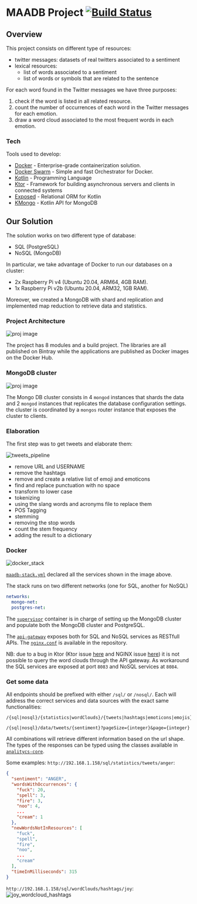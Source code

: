 # MAADB Project [![Build Status](https://travis-ci.org/lamba92/maadb-project.svg?branch=master)](https://travis-ci.org/lamba92/maadb-project)

## Overview
This project consists on different type of resources:
- twitter messages: datasets of real twitters associated to a sentiment
- lexical resources:
    - list of words associated to a sentiment
    - list of words or symbols that are related to the sentence

For each word found in the Twitter messages we have three purposes: 
1. check if the word is listed in all related resource.
2. count the number of occurrences of each word in the Twitter messages for each emotion.
3. draw a word cloud associated to the most frequent words in each emotion.

### Tech
Tools used to develop:

* [Docker] - Enterprise-grade containerization solution.
* [Docker Swarm] - Simple and fast Orchestrator for Docker.
* [Kotlin] - Programming Language
* [Ktor] - Framework for building asynchronous servers and clients in connected systems
* [Exposed] - Relational ORM for Kotlin
* [KMongo] - Kotlin API for MongoDB

## Our Solution

The solution works on two different type of database:

- SQL (PostgreSQL)
- NoSQL (MongoDB)

In particular, we take advantage of Docker to run our databases on a cluster:
 - 2x Raspberry Pi v4 (Ubuntu 20.04, ARM64, 4GB RAM).
 - 1x Raspberry Pi v2b (Ubuntu 20.04, ARM32, 1GB RAM).
 
Moreover, we created a MongoDB with shard and replication and implemented map reduction to retrieve data and statistics.

### Project Architecture

![proj image](assets/architettura-librerie-maadb.png)

The project has 8 modules and a build project. The libraries are all published on Bintray while the applications are 
published as Docker images on the Docker Hub.

### MongoDB cluster

![proj image](assets/mongo-cluster.png)

The Mongo DB cluster consists in 4 `mongod` instances that shards the data and 2 `mongod` instances that replicates 
the database configuration settings. the cluster is coordinated by a `mongos` router instance that exposes the cluster 
to clients.

### Elaboration
The first step was to get tweets and elaborate them:

![tweets_pipeline](assets/tweet-elaboration-pipeline.png)

- remove URL and USERNAME
- remove the hashtags
- remove and create a relative list of emoji and emoticons
- find and replace punctuation with no space
- transform to lower case
- tokenizing
- using the slang words and acronyms file to replace them
- POS Tagging
- stemming
- removing the stop words
- count the stem frequency
- adding the result to a dictionary

### Docker

![docker_stack](assets/raspi-stack.png)

[`maadb-stack.yml`](maadb-stack.yml) declared all the services shown in the image above. 

The stack runs on two different networks (one for SQL, another for NoSQL)
```yml
networks:
  mongo-net:
  postgres-net:
```
The [`supervisor`](maadb-stack.yml#L74-L105) container is in charge of setting up the MongoDB cluster and populate both the MongoDB cluster and PostgreSQL. 

The [`api-gateway`](maadb-stack.yml#L203-L220) exposes both for SQL and NoSQL services as RESTfull APIs. The [`nginx.conf`](nginx.conf) is available in the repository.

NB: due to a bug in Ktor (Ktor issue [here](https://github.com/ktorio/ktor/issues/1933) and NGINX issue [here](https://trac.nginx.org/nginx/ticket/2000)) it is not possible to query the word clouds through the API gateway. As workaround the SQL services are exposed at port `8083` and NoSQL services at `8084`.

### Get some data

All endpoints should be prefixed with either `/sql/` or `/nosql/`. Each will address the correct services and data sources with the exact same functionalities:

```
/{sql|nosql}/{statistics|wordClouds}/{tweets|hashtags|emoticons|emojis}/{sentiment}`

/{sql|nosql}/data/tweets/{sentiment}?pageSize={integer}&page={integer}
```

All combinations will retrieve different information based on the url shape. The types of the responses can be typed using the classes available in [`analitycs-core`](analytics-core/src/jvmMain/kotlin/edu/unito/maadb/sql/analytics/core/TweetsStatisticsResult.kt).

Some examples: 
`http://192.168.1.158/sql/statistics/tweets/anger`:
```json
{
  "sentiment": "ANGER",
  "wordsWithOccurrences": {
    "fuck": 20,
    "spell": 3,
    "fire": 3,
    "noo": 4,
    ...
    "cream": 1
  },
  "newWordsNotInResources": [
    "fuck",
    "spell",
    "fire",
    "noo",
    ...
    "cream"
  ],
  "timeInMilliseconds": 315
}
```
`http://192.168.1.158/sql/wordClouds/hashtags/joy`:
![joy_wordcloud_hashtags](assets/joy.png)

[Docker]: <https://www.docker.com>
[Docker Swarm]: <https://docs.docker.com/engine/swarm/>
[Kotlin]: <https://kotlinlang.org> 
[Ktor]: <https://ktor.io>
[Exposed]: <https://github.com/JetBrains/Exposed>
[KMongo]: <https://litote.org/kmongo>
